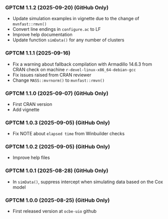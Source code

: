 <div style="text-align: left;">

### GPTCM 1.1.2 (2025-09-20) (GitHub Only)

* Update simulation examples in vignette due to the change of `mvnfast::rmvn()`
* Convert line endings in `configure.ac` to LF
* Improve help documentation
* Update function `simData()` for any number of clusters 

### GPTCM 1.1.1 (2025-09-16)

* Fix a warning about fallback compilation with Armadillo 14.6.3 from CRAN check on machine `r-devel-linux-x86_64-debian-gcc`
* Fix issues raised from CRAN reviewer
* Change `MASS::mvrnorm()` to `mvnfast::rmvn()`

### GPTCM 1.1.0 (2025-09-07) (GitHub Only)

* First CRAN version
* Add vignette

### GPTCM 1.0.3 (2025-09-05) (GitHub Only)

* Fix NOTE about `elapsed time` from Winbuilder checks 

### GPTCM 1.0.2 (2025-09-05) (GitHub Only)

* Improve help files

### GPTCM 1.0.1 (2025-08-28) (GitHub Only)

* In `simData()`, suppress intercept when simulating data based on the Cox model

### GPTCM 1.0.0 (2025-08-25) (GitHub Only)

* First released version at `ocbe-uio` github

</div>